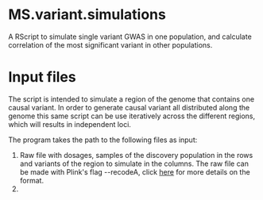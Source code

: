 # MS.variant.simulations
A RScript to simulate single variant GWAS in one population, and calculate correlation of the most significant variant in other populations.

# Input files
The script is intended to simulate a region of the genome that contains one causal variant. In order to generate causal variant all distributed along the genome this same script can be use iteratively across the different regions, which will results in independent loci. 

The program takes the path to the following files as input:
1. Raw file with dosages, samples of the discovery population in the rows and variants of the region to simulate in the columns. The raw file can be made with Plink's flag --recodeA, click [here](http://zzz.bwh.harvard.edu/plink/dataman.shtml#recode) for more details on the format.
2. 

